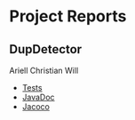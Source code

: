 # Project Reports
## DupDetector

Ariell
Christian
Will

* [Tests](./reports/tests/test/)
* [JavaDoc](./docs/javadoc/)
* [Jacoco](./jacoco/)
